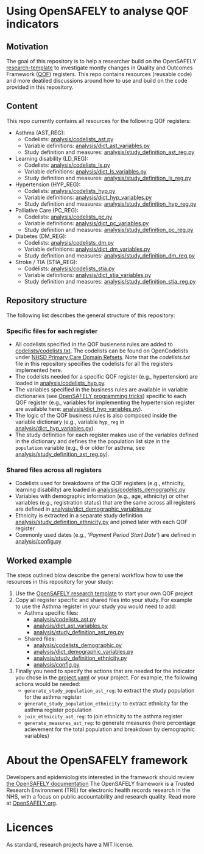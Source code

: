 # Using OpenSAFELY to analyse QOF indicators

## Motivation

The goal of this repository is to help a researcher build on the OpenSAFELY [research-template](https://github.com/opensafely/research-template) to investigate montly changes in Quality and Outcomes Framework ([QOF](https://digital.nhs.uk/data-and-information/data-tools-and-services/data-services/general-practice-data-hub/quality-outcomes-framework-qof)) registers.
This repo contains resources (reusable code) and more deatiled discussions around how to use and build on the code provided in this repository.

## Content

This repo currently contains all resources for the following QOF registers:

- Asthma (AST_REG): 
  - Codelists: [analysis/codelists_ast.py](analysis/codelists_ast.py)
  - Variable definitions: [analysis/dict_ast_variables.py](analysis/dict_ast_variables.py)
  - Study definition and measures: [analysis/study_definition_ast_reg.py](analysis/study_definition_ast_reg.py)
- Learning disability (LD_REG):
  - Codelists: [analysis/codelists_ls.py](analysis/codelists_ls.py)
  - Variable definitions: [analysis/dict_ls_variables.py](analysis/dict_ls_variables.py)
  - Study definition and measures: [analysis/study_definition_ls_reg.py](analysis/study_definition_ls_reg.py)
- Hypertension (HYP_REG):
  - Codelists: [analysis/codelists_hyp.py](analysis/codelists_hyp.py)
  - Variable definitions: [analysis/dict_hyp_variables.py](analysis/dict_hyp_variables.py)
  - Study definition and measures: [analysis/study_definition_hyp_reg.py](analysis/study_definition_hyp_reg.py)
- Palliative Care (PC_REG):
  - Codelists: [analysis/codelists_pc.py](analysis/codelists_pc.py)
  - Variable definitions: [analysis/dict_pc_variables.py](analysis/dict_pc_variables.py)
  - Study definition and measures: [analysis/study_definition_pc_reg.py](analysis/study_definition_pc_reg.py)
- Diabetes (DM_REG):
  - Codelists: [analysis/codelists_dm.py](analysis/codelists_dm.py)
  - Variable definitions: [analysis/dict_dm_variables.py](analysis/dict_dm_variables.py)
  - Study definition and measures: [analysis/study_definition_dm_reg.py](analysis/study_definition_dm_reg.py)
- Stroke / TIA (STIA_REG):
  - Codelists: [analysis/codelists_stia.py](analysis/codelists_stia.py)
  - Variable definitions: [analysis/dict_stia_variables.py](analysis/dict_stia_variables.py)
  - Study definition and measures: [analysis/study_definition_stia_reg.py](analysis/study_definition_stia_reg.py)


## Repository structure 

The following list describes the general structure of this repository:

### Specific files for each register

- All codelists specified in the QOF busieness rules are added to [codelists/codelists.txt](codelists/codelists.txt). 
  The codelists can be found on OpenCodelists under [NHSD Primary Care Domain Refsets](https://www.opencodelists.org/codelist/nhsd-primary-care-domain-refsets/).
  Note that the *codelists.txt* file in this repository specifies the codelists for all the registers implemented here. 
- The codelists needed for a specific QOF register (e.g., hypertension) are loaded in [analysis/codelists_hyp.py](analysis/codelists_hyp.py).
- The variables specified in the business rules are available in variable dictionaries (see [OpenSAFELY programming tricks](https://docs.opensafely.org/study-def-tricks/#sharing-common-study-definition-variables)) specific to each QOF register (e.g., variables for implementing the hypertension register are available here: [analysis/dict_hyp_variables.py](analysis/dict_hyp_variables.py)). 
- The logic of the QOF business rules is also composed inside the variable dictionary (e.g., variable `hyp_reg` in [analysis/dict_hyp_variables.py](analysis/dict_hyp_variables.py)).
- The study definition for each register makes use of the variables defined in the dictionary and defines the the population list size in the `population` variable (e.g., 6 or older for asthma, see [analysis/study_definition_ast_reg.py](analysis/study_definition_ast_reg.py)).

### Shared files across all registers

- Codelists used for breakdowns of the QOF registers (e.g., ethnicity, learning disability) are loaded in [analysis/codelists_demographic.py](analysis/codelists_demographic.py)
- Variables with demographic information (e.g., age, ethnicity) or other variables (e.g., registration status) that are the same across all registers are defined in [analysis/dict_demographic_variables.py](analysis/dict_demographic_variables.py)
- Ethnicity is extracted in a separate study definition [analysis/study_definition_ethnicity.py](analysis/study_definition_ethnicity.py) and joined later with each QOF register
- Commonly used dates (e.g., '*Payment Period Start Date*') are defined in [analysis/config.py](analysis/config.py)

## Worked example

The steps outlined blow describe the general workflow how to use the resources in this repository for your study:

1. Use the [OpenSAFELY research template](https://github.com/opensafely/research-template) to start your own QOF project
2. Copy all register specific and shared files into your study. For example to use the Asthma register in your study you would need to add:
     - Asthma specific files:
        - [analysis/codelists_ast.py](analysis/codelists_ast.py)
        - [analysis/dict_ast_variables.py](analysis/dict_ast_variables.py)
        - [analysis/study_definition_ast_reg.py](analysis/study_definition_ast_reg.py)
     - Shared files:
        - [analysis/codelists_demographic.py](analysis/codelists_demographic.py)
        - [analysis/dict_demographic_variables.py](analysis/dict_demographic_variables.py)
        - [analysis/study_definition_ethnicity.py](analysis/study_definition_ethnicity.py)
        - [analysis/config.py](analysis/config.py)
3. Finally you need to specify the actions that are needed for the indicator you chose in the [project.yaml](project.yaml) or your project. 
   For example, the following actions would be needed:
     -  `generate_study_population_ast_reg`: to extract the study population for the asthma register
     -  `generate_study_population_ethnicity`: to extract ethnicity for the asthma register population
     -  `join_ethnicity_ast_reg`: to join ethnicity to the asthma register
     -  `generate_measures_ast_reg`: to generate measures (here percentage acievement for the total population and breakdown by demographic variables)

# About the OpenSAFELY framework

Developers and epidemiologists interested in the framework should review [the OpenSAFELY documentation](https://docs.opensafely.org)
The OpenSAFELY framework is a Trusted Research Environment (TRE) for electronic
health records research in the NHS, with a focus on public accountability and
research quality.
Read more at [OpenSAFELY.org](https://opensafely.org).

# Licences
As standard, research projects have a MIT license. 
